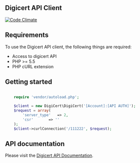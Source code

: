 ## Digicert API Client
[![Code Climate](https://codeclimate.com/github/Extreemhost/Digicert/badges/gpa.svg)](https://codeclimate.com/github/Extreemhost/Digicert)

## Requirements ##
To use the Digicert API client, the following things are required:

+ Access to digicert API 
+ PHP >= 5.5
+ PHP cURL extension

## Getting started ##

```php

	require 'vendor/autoload.php';

	$client = new DigiCert\DigiCert('[Account]:[API AUTH]');
	$request = array(
		'server_type'	=> 2,
		'csr'		=> ''
	);
	$client->curlConnection('/111222', $request);
```

## API documentation ##

Please visit the [Digicert API Documentation](https://www.digicert.com/clients/rest/docs/retail).